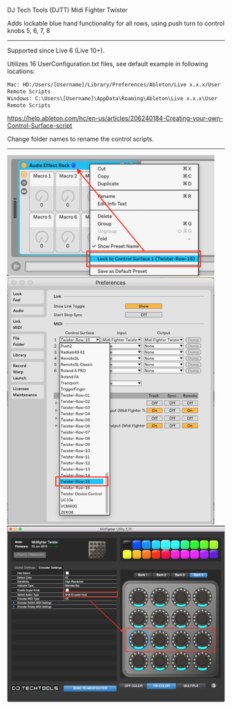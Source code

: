 DJ Tech Tools (DJTT) Midi Fighter Twister

Adds lockable blue hand functionality for all rows, using push turn to control knobs 5, 6, 7, 8

---

Supported since Live 6 (Live 10+).

Utilizes 16 UserConfiguration.txt files, see default example in following locations:

    Mac: HD:/Users/[Username]/Library/Preferences/Ableton/Live x.x.x/User Remote Scripts
    Windows: C:\Users\[Username]\AppData\Roaming\Ableton\Live x.x.x\User Remote Scripts

https://help.ableton.com/hc/en-us/articles/206240184-Creating-your-own-Control-Surface-script

Change folder names to rename the control scripts.

---

<img src='./images/blue-hand-lock-to-row.png' width='480' />
<img src='./images/control-surface-row.png' width='480' />
<img src='./images/midi-fighter-utility.png' width='640' />

